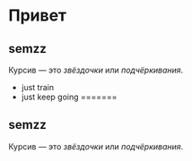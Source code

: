 # Привет
## semzz

Курсив — это *звёздочки* или _подчёркивания_.

* just train
* just keep going
=======
## semzz  
Курсив — это *звёздочки* или _подчёркивания_.
